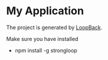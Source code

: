 # My Application

The project is generated by [LoopBack](http://loopback.io).

Make sure you have installed
- npm install -g strongloop